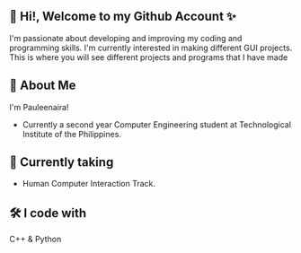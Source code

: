 
## 🌸   Hi!, Welcome to my Github Account  ✨
I'm passionate about developing and improving my coding and programming skills. I'm currently interested in making different GUI projects. This is where you will see different projects and programs that I have made




## 🤔 About Me
I'm Pauleenaira!
- Currently a second year Computer Engineering student at Technological Institute of the Philippines. 

## 📙 Currently taking 
- Human Computer Interaction Track. 

## 🛠 I code with
C++ & Python
